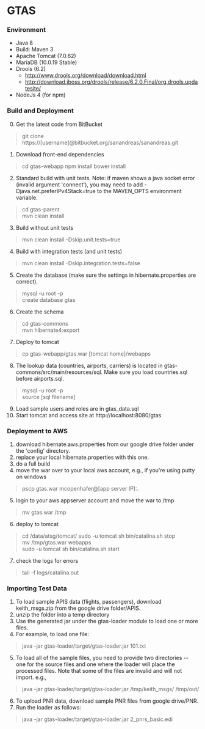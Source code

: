 # GTAS

### Environment

* Java 8 
* Build: Maven 3
* Apache Tomcat (7.0.62)
* MariaDB (10.0.19 Stable)
* Drools (6.2)
    * http://www.drools.org/download/download.html
    * http://download.jboss.org/drools/release/6.2.0.Final/org.drools.updatesite/
* NodeJs 4 (for npm)

### Build and Deployment

0. Get the latest code from BitBucket
> git clone https://[username]@bitbucket.org/sanandreas/sanandreas.git
1. Download front-end dependencies
> cd gtas-webapp
npm install
bower install
2. Standard build with unit tests.  Note: if maven shows a java socket error (invalid argument 'connect'), you may need to add -Djava.net.preferIPv4Stack=true to the MAVEN_OPTS environment variable.
> cd gtas-parent  
mvn clean install
3. Build without unit tests
> mvn clean install -Dskip.unit.tests=true
4. Build with integration tests (and unit tests)
> mvn clean install -Dskip.integration.tests=false
5. Create the database (make sure the settings in hibernate.properties are correct).
> mysql -u root -p  
create database gtas
6. Create the schema
> cd gtas-commons  
mvn hibernate4:export
7. Deploy to tomcat
> cp gtas-webapp/gtas.war [tomcat home]/webapps
8. The lookup data (countries, airports, carriers) is located in gtas-commons/src/main/resources/sql.  Make sure you load countries.sql before airports.sql.  
> mysql -u root -p  
source [sql filename]
9. Load sample users and roles are in gtas_data.sql 
10. Start tomcat and access site at http://localhost:8080/gtas

### Deployment to AWS

1. download hibernate.aws.properties from our google drive folder under the 'config' directory.
2. replace your local hibernate.properties with this one.
3. do a full build
4. move the war over to your local aws account, e.g., if you're using putty on windows
> pscp gtas.war mcopenhafer@[app server IP]:.
5. login to your aws appserver account and move the war to /tmp
> mv gtas.war /tmp
6. deploy to tomcat
> cd /data/atsg/tomcat/
sudo -u tomcat sh bin/catalina.sh stop  
mv /tmp/gtas.war webapps  
sudo -u tomcat sh bin/catalina.sh start  
7. check the logs for errors  
> tail -f logs/catalina.out

### Importing Test Data

1. To load sample APIS data (flights, passengers), download keith_msgs.zip from the google drive folder/APIS.
2. unzip the folder into a temp directory
3. Use the generated jar under the gtas-loader module to load one or more files.
4. For example, to load one file:
> java -jar gtas-loader/target/gtas-loader.jar 101.txt
5. To load all of the sample files, you need to provide two directories -- one for the source files and one where the loader will place the processed files.  Note that some of the files are invalid and will not import.  e.g.,
> java -jar gtas-loader/target/gtas-loader.jar /tmp/keith_msgs/ /tmp/out/
6. To upload PNR data, download sample PNR files from google drive/PNR.
7. Run the loader as follows:
> java -jar gtas-loader/target/gtas-loader.jar 2_pnrs_basic.edi